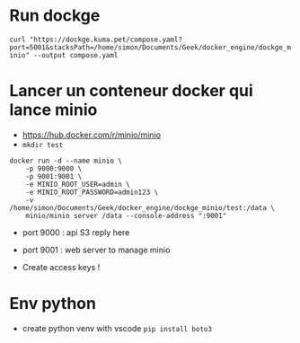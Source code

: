 # Run dockge
`curl "https://dockge.kuma.pet/compose.yaml?port=5001&stacksPath=/home/simon/Documents/Geek/docker_engine/dockge_minio" --output compose.yaml`

# Lancer un conteneur docker qui lance minio

- https://hub.docker.com/r/minio/minio
- `mkdir test`

```
docker run -d --name minio \
    -p 9000:9000 \
    -p 9001:9001 \
    -e MINIO_ROOT_USER=admin \
    -e MINIO_ROOT_PASSWORD=admin123 \
    -v /home/simon/Documents/Geek/docker_engine/dockge_minio/test:/data \
    minio/minio server /data --console-address ":9001"
```

- port 9000 : api S3 reply here
- port 9001 : web server to manage minio

- Create access keys !


# Env python
- create python venv with vscode
`pip install boto3`